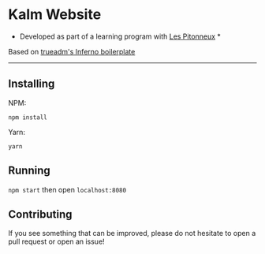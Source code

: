 # Kalm Website

* Developed as part of a learning program with [Les Pitonneux](http://www.lab12.ca/) *

Based on [trueadm's Inferno boilerplate](https://github.com/trueadm/inferno-boilerplate)

---

## Installing

NPM:

`npm install`

Yarn:

`yarn`

## Running

`npm start` then open `localhost:8080`


## Contributing

If you see something that can be improved, please do not hesitate to open a pull request or open an issue!
